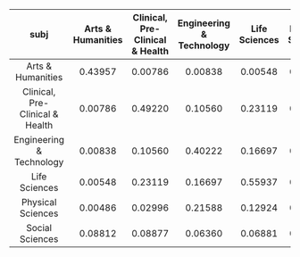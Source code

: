 |subj|Arts & Humanities|Clinical, Pre-Clinical & Health|Engineering & Technology|Life Sciences|Physical Sciences|Social Sciences|
|:---:|:---:|:---:|:---:|:---:|:---:|:---:|
|Arts & Humanities|0.43957|0.00786|0.00838|0.00548|0.00486|0.08812|
|Clinical, Pre-Clinical & Health|0.00786|0.49220|0.10560|0.23119|0.02996|0.08877|
|Engineering & Technology|0.00838|0.10560|0.40222|0.16697|0.21588|0.06360|
|Life Sciences|0.00548|0.23119|0.16697|0.55937|0.12924|0.06881|
|Physical Sciences|0.00486|0.02996|0.21588|0.12924|0.61425|0.02560|
|Social Sciences|0.08812|0.08877|0.06360|0.06881|0.02560|0.50933|